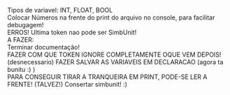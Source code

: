 Tipos de variavel: INT, FLOAT, BOOL  
Colocar Números na frente do print do arquivo no console, para facilitar debugagem!  
ERROS! Ultima token nao pode ser SimbUnit!  
A FAZER:  
Terminar documentação!   
FAZER COM QUE TOKEN IGNORE COMPLETAMENTE OQUE VEM DEPOIS!  (desnecessario)
FAZER SALVAR AS VARIAVEIS EM DECLARACAO (agora ta bunitu :) )  
PARA CONSEGUIR TIRAR A TRANQUEIRA EM PRINT, PODE-SE LER A FRENTE!  (TALVEZ!)
Consertar simbunit! :)  